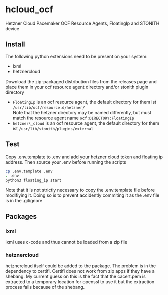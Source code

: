 # hcloud\_ocf
Hetzner Cloud Pacemaker OCF Resource Agents, FloatingIp and STONITH device

## Install
The following python extensions need to be present on your system:

- lxml
- hetznercloud

Download the zip-packaged distribution files from the releases page and place
them in your ocf resource agent directory and/or stonith plugin directory
- `FloatingIp` is an ocf resource agent, the default directory for them ist `/usr/lib/ocf/resource.d/hetzner/`  
  Note that the hetzner directory may be named differently, but must match the resource agent name `ocf:DIRECTORY:FloatingIp`
- `hetzner\_cloud` is an ocf resource agent, the default directory for them ist `/usr/lib/stonith/plugins/external`

## Test
Copy .env.template to .env and add your hetzner cloud token and floating ip
address. Then source your .env before running the scripts

```sh
cp .env.template .env
. .env
python3 floating_ip start
```

Note that it is not strictly necessary to copy the .env.template file before
modifiying it. Doing so is to prevent accidently commiting it as the .env file
is in the .gitignore

## Packages
### lxml
lxml uses c-code and thus cannot be loaded from a zip file

### hetznercloud
hetznercloud itself could be added to the package. The problem is in the
dependency to certifi. Certifi does not work from zip apps if they have a
shebang. My current guess on this is the fact that the cacert.pem is extracted
to a temporary location for openssl to use it but the extraction process fails
because of the shebang.
